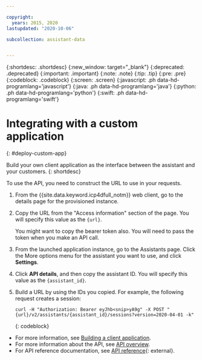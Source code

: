 ```yaml
---

copyright:
  years: 2015, 2020
lastupdated: "2020-10-06"

subcollection: assistant-data


---
```


{:shortdesc: .shortdesc}
{:new_window: target="_blank"}
{:deprecated: .deprecated}
{:important: .important}
{:note: .note}
{:tip: .tip}
{:pre: .pre}
{:codeblock: .codeblock}
{:screen: .screen}
{:javascript: .ph data-hd-programlang='javascript'}
{:java: .ph data-hd-programlang='java'}
{:python: .ph data-hd-programlang='python'}
{:swift: .ph data-hd-programlang='swift'}

# Integrating with a custom application
{: #deploy-custom-app}

Build your own client application as the interface between the assistant and your customers.
{: shortdesc}

To use the API, you need to construct the URL to use in your requests.

1.  From the {{site.data.keyword.icp4dfull_notm}} web client, go to the details page for the provisioned instance.
1.  Copy the URL from the "Access information" section of the page. You will specify this value as the `{url}`.

    You might want to copy the bearer token also. You will need to pass the token when you make an API call.
1.  From the launched application instance, go to the Assistants page. Click the More options menu for the assistant you want to use, and click **Settings**. 
1.  Click **API details**, and then copy the assistant ID. You will specify this value as the `{assistant_id}`.
1.  Build a URL by using the IDs you copied. For example, the following request creates a session:

    ```
    curl -H "Authorization: Bearer eyJhb<snip>yA9g" -X POST "{url}/v2/assistants/{assistant_id}/sessions?version=2020-04-01 -k"
    ```
    {: codeblock}

- For more information, see [Building a client application](/docs/assistant-data?topic=assistant-data-api-client).
- For more information about the API, see [API overview](/docs/assistant-data?topic=assistant-data-api-overview).
- For API reference documentation, see [API reference](https://cloud.ibm.com/apidocs/assistant/assistant-data-v2){: external}.
